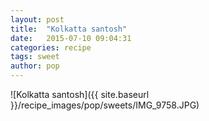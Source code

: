 ```yaml
---
layout: post
title:  "Kolkatta santosh"
date:   2015-07-10 09:04:31
categories: recipe
tags: sweet
author: pop
---
```


![Kolkatta santosh]({{ site.baseurl }}/recipe_images/pop/sweets/IMG_9758.JPG)
